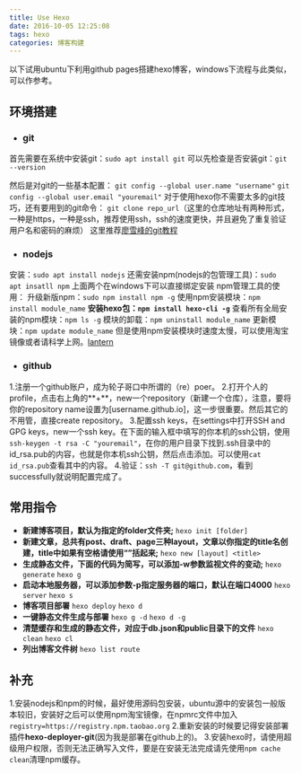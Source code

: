 ```yaml
---
title: Use Hexo
date: 2016-10-05 12:25:08
tags: hexo
categories: 博客构建
---
```

以下试用ubuntu下利用github pages搭建hexo博客，windows下流程与此类似，可以作参考。
## 环境搭建
* ### git
首先需要在系统中安装git：`sudo apt install git`
可以先检查是否安装git：`git --version`
<!--more-->
然后是对git的一些基本配置：
`git config --global user.name "username"`
`git config --global user.email "youremail"`
对于使用hexo你不需要太多的git技巧，还有要用到的git命令：
`git clone repo_url`（这里的仓库地址有两种形式，一种是https，一种是ssh，推荐使用ssh，ssh的速度更快，并且避免了重复验证用户名和密码的麻烦）
这里推荐<a href="http://www.liaoxuefeng.com/wiki/0013739516305929606dd18361248578c67b8067c8c017b000">廖雪峰的git教程</a>

* ### nodejs
安装：`sudo apt install nodejs`
还需安装npm(nodejs的包管理工具)：`sudo apt insatll npm`
上面两个在windows下可以直接绑定安装
npm管理工具的使用：
升级新版npm：`sudo npm install npm -g`
使用npm安装模块：`npm install module_name`
**安装hexo包：`npm install hexo-cli -g`**
查看所有全局安装的npm模块：`npm ls -g`
模块的卸载：`npm uninstall module_name`
更新模块：`npm update module_name`
但是使用npm安装模块时速度太慢，可以使用淘宝镜像或者请科学上网。<a href="https://github.com/getlantern/lantern">lantern</a>
* ### github
1.注册一个github账户，成为轮子哥口中所谓的（re）poer。
2.打开个人的profile，点击右上角的**+**，new一个repository（新建一个仓库），注意，要将你的repository name设置为[username.github.io]，这一步很重要。然后其它的不用管，直接create repository。
3.配置ssh keys，在settings中打开SSH and GPG keys，new一个ssh key。在下面的输入框中填写的你本机的ssh公钥，使用`ssh-keygen -t rsa -C "youremail"`，在你的用户目录下找到.ssh目录中的id_rsa.pub的内容，也就是你本机ssh公钥，然后点击添加。可以使用`cat id_rsa.pub`查看其中的内容。
4.验证：`ssh -T git@github.com`，看到successfully就说明配置完成了。


## 常用指令

* **新建博客项目，默认为指定的folder文件夹;**
`hexo init [folder]`
* **新建文章，总共有post、draft、page三种layout，文章以你指定的title名创建，title中如果有空格请使用“”括起来;**
`hexo new [layout] <title>`
* **生成静态文件，下面的代码为简写，可以添加-w参数监视文件的变动;**
`hexo generate`
`hexo g`
* **启动本地服务器，可以添加参数-p指定服务器的端口，默认在端口4000**
`hexo server`
`hexo s`
* **博客项目部署**
`hexo deploy`
`hexo d`
* **一键静态文件生成与部署**
`hexo g -d`
`hexo d -g`
* **清楚缓存和生成的静态文件，对应于db.json和public目录下的文件**
`hexo clean`
`hexo cl`
* **列出博客文件树**
`hexo list route`

## 补充
1.安装nodejs和npm的时候，最好使用源码包安装，ubuntu源中的安装包一般版本较旧，安装好之后可以使用npm淘宝镜像，在npmrc文件中加入`registry=https://registry.npm.taobao.org`
2.重新安装的时候要记得安装部署插件**hexo-deployer-git**(因为我是部署在github上的)。
3.安装hexo时，请使用超级用户权限，否则无法正确写入文件，要是在安装无法完成请先使用`npm cache clean`清理npm缓存。